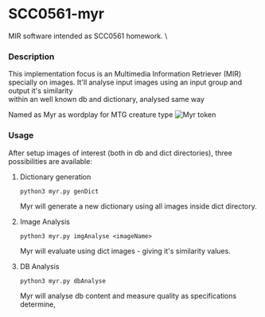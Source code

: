 # SCC0561-myr
MIR software intended as SCC0561 homework. \



### Description

This implementation focus is an Multimedia Information Retriever (MIR)
specially on images.
It'll analyse input images using an input group and output it's similarity\
within an well known db and dictionary, analysed same way

Named as Myr as wordplay for MTG creature type
![Myr token](https://repositorio.sbrauble.com/arquivos/in/magic/458120/5f4244242d05c-cyxfud-x9ou32-5f4c0f98db474e7d5ef15d4ca22d26ff.jpg)

### Usage

After setup images of interest (both in db and dict directories), three possibilities
are available:
1. Dictionary generation

	`python3 myr.py genDict`
	
	Myr will generate  a new dictionary using all images inside dict directory.

2. Image Analysis

	`python3 myr.py imgAnalyse <imageName>`
	
	Myr will evaluate <imageName> using dict images - giving it's similarity
	values.

3. DB Analysis
	
	`python3 myr.py dbAnalyse `

	Myr will analyse db content and measure quality as specifications 
	determine,

